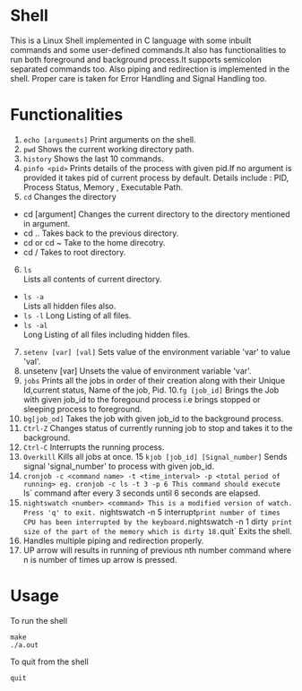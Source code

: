 # Shell
This is a Linux Shell implemented in C language with some inbuilt commands and some user-defined commands.It also has functionalities to run both foreground and background process.It supports semicolon separated commands too. Also piping and redirection is implemented in the shell. Proper care is taken for Error Handling and Signal Handling too.

# Functionalities
1. `echo [arguments]` 
Print arguments on the shell.
2. `pwd`
Shows the current working directory path.
3. `history`
Shows the last 10 commands.
4. `pinfo <pid>`
Prints details of the process with given pid.If no argument is provided it takes pid of current process by default.
Details include : PID, Process Status, Memory , Executable Path.
5. `cd`
Changes the directory
  * cd [argument]
  Changes the current directory to the directory mentioned in argument.
  * cd ..
  Takes back to the previous directory.
  * cd or cd ~
  Take to the home direcotry.
  * cd /
  Takes to root directory.
6. `ls`        
Lists all contents of current directory.       
* `ls -a`        
Lists all hidden files also.
* `ls -l`
Long Listing of all files.      
* `ls -al`       
Long Listing of all files including hidden files.
7. `setenv [var] [val]`
Sets value of the environment variable 'var' to value 'val'.
8. unsetenv [var]
Unsets the value of environment variable 'var'.
9. `jobs`
Prints all the jobs in order of their creation along with their Unique Id,current status, Name of the job, Pid.
10.`fg [job_id]`
Brings the Job with given job_id to the foregound process i.e brings stopped or sleeping process to foreground.
11. `bg[job_od]`
Takes the job with given job_id to the background process.
12. `Ctrl-Z`
Changes status of currently running job to stop and takes it to the background.
13. `Ctrl-C`
Interrupts the running process.
14. `Overkill`
Kills all jobs at once.
15 `kjob [job_id] [Signal_number]`
Sends signal 'signal_number' to process with given job_id.
16. `cronjob -c <command name> -t <time_interval> -p <total period of running>
eg. cronjob -c ls -t 3 -p 6
This command should execute `ls` command after every 3 seconds until 6 seconds
are elapsed.
17. `nightswatch <number> <command>
This is a modified version of watch. Press 'q' to exit.
`nightswatch -n 5 interrupt`
print number of times CPU has been interrupted by the keyboard.
`nightswatch -n 1 dirty`
print size of the part of the memory which is dirty
18.`quit`
Exits the shell.
19. Handles multiple piping and redirection properly.
20. UP arrow will results in running of previous nth number command where n is number of times up arrow is pressed.

# Usage
To run the shell
```
make
./a.out
```
To quit from the shell
```
quit
```
